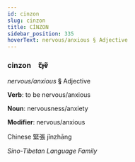 ```yaml
---
id: cinzon
slug: cinzon
title: CİNZON
sidebar_position: 335
hoverText: nervous/anxious § Adjective
---
```


### cinzon&emsp;<span kind="abugida">ꞇ̃ɟⱴ̃</span>

*nervous/anxious* **§** Adjective

**Verb**: to be nervous/anxious

**Noun**: nervousness/anxiety

**Modifier**: nervous/anxious

Chinese 緊張 jǐnzhāng 

*Sino-Tibetan Language Family*